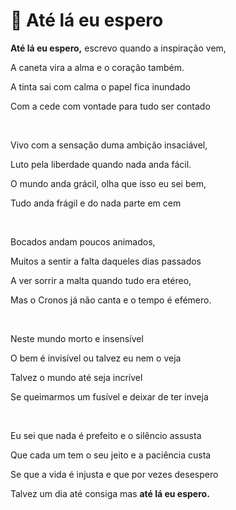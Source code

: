 # 📝 Até lá eu espero

**Até lá eu espero,** escrevo quando a inspiração vem,

A caneta vira a alma e o coração também.

A tinta sai com calma o papel fica inundado

Com a cede com vontade para tudo ser contado

<br>

Vivo com a sensação duma ambição insaciável,

Luto pela liberdade quando nada anda fácil.

O mundo anda grácil, olha que isso eu sei bem,

Tudo anda frágil e do nada parte em cem 

<br>

Bocados andam poucos animados,

Muitos a sentir a falta daqueles dias passados

A ver sorrir a malta quando tudo era etéreo,

Mas o Cronos já não canta e o tempo é efémero.

<br>

Neste mundo morto e insensível 

O bem é invisível ou talvez eu nem o veja

Talvez o mundo até seja incrível

Se queimarmos um fusível e deixar de ter inveja

<br>

Eu sei que nada é prefeito e o silêncio assusta

Que cada um tem o seu jeito e a paciência custa

Se que a vida é injusta e que por vezes desespero

Talvez um dia até consiga mas **até lá eu espero.**